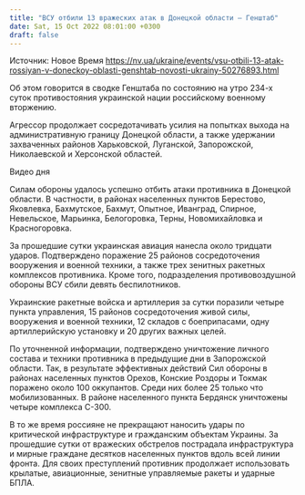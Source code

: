 ```yaml
---
title: "ВСУ отбили 13 вражеских атак в Донецкой области — Генштаб"
date: Sat, 15 Oct 2022 08:01:00 +0300
draft: false
---
```

Источник: Новое Время https://nv.ua/ukraine/events/vsu-otbili-13-atak-rossiyan-v-doneckoy-oblasti-genshtab-novosti-ukrainy-50276893.html


Об этом говорится в сводке Генштаба по состоянию на утро 234-х суток противостояния украинской нации российскому военному вторжению.

Агрессор продолжает сосредотачивать усилия на попытках выхода на административную границу Донецкой области, а также удержании захваченных районов Харьковской, Луганской, Запорожской, Николаевской и Херсонской областей.

 Видео дня   

Силам обороны удалось успешно отбить атаки противника в Донецкой области. В частности, в районах населенных пунктов Берестово, Яковлевка, Бахмутское, Бахмут, Опытное, Иванград, Спирное, Невельское, Марьинка, Белогоровка, Терны, Новомихайловка и Красногоровка.

За прошедшие сутки украинская авиация нанесла около тридцати ударов. Подтверждено поражение 25 районов сосредоточения вооружения и военной техники, а также трех зенитных ракетных комплексов противника. Кроме того, подразделения противовоздушной обороны ВСУ сбили девять беспилотников.

Украинские ракетные войска и артиллерия за сутки поразили четыре пункта управления, 15 районов сосредоточения живой силы, вооружения и военной техники, 12 складов с боеприпасами, одну артиллерийскую установку и 20 других важных целей.

По уточненной информации, подтверждено уничтожение личного состава и техники противника в предыдущие дни в Запорожской области. Так, в результате эффективных действий Сил обороны в районах населенных пунктов Орехов, Конские Роздоры и Токмак поражено около 100 оккупантов. Среди них более 25 только что мобилизованных. В районе населенного пункта Бердянск уничтожены четыре комплекса С-300.

В то же время россияне не прекращают наносить удары по критической инфраструктуре и гражданским объектам Украины. За прошедшие сутки от вражеских обстрелов пострадала инфраструктура и мирные граждане десятков населенных пунктов вдоль всей линии фронта. Для своих преступлений противник продолжает использовать крылатые, авиационные, зенитные управляемые ракеты и ударные БПЛА.
